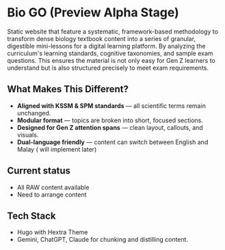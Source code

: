 # Bio GO (Preview Alpha Stage)

Static website that feature a systematic, framework-based methodology to transform dense biology textbook content into a series of granular, digestible mini-lessons for a digital learning platform. By analyzing the curriculum's learning standards, cognitive taxonomies, and sample exam questions.  This ensures the material is not only easy for Gen Z learners to understand but is also structured precisely to meet exam requirements.

## What Makes This Different?

- **Aligned with KSSM & SPM standards** — all scientific terms remain unchanged.  
- **Modular format** — topics are broken into short, focused sections.  
- **Designed for Gen Z attention spans** — clean layout, callouts, and visuals.  
- **Dual-language friendly** — content can switch between English and Malay ( will implement later)

## Current status
- All RAW content available
- Need to arrange content

## Tech Stack

- Hugo with Hextra Theme
- Gemini, ChatGPT, Claude for chunking and distilling content. 
